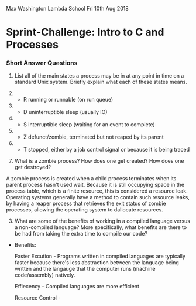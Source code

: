 Max Washington
Lambda School
Fri 10th Aug 2018

# Sprint-Challenge: Intro to C and Processes

### Short Answer Questions

1. List all of the main states a process may be in at any point in time on a standard Unix system. Briefly explain what each of these states means.

  1. -  R  running or runnable (on run queue)
  2. -  D  uninterruptible sleep (usually IO)
  3. -  S  interruptible sleep (waiting for an event to complete)
  4. -  Z  defunct/zombie, terminated but not reaped by its parent
  5. -  T  stopped, either by a job control signal or because it is being traced

2. What is a zombie process? How does one get created? How does one get destroyed?

A zombie process is created when a child process terminates when its parent process hasn't used wait.  Because it is still occupying space in the process table, which is a finite resource, this is considered a resource leak.
Operating systems generally have a method to contain such resource leaks, by having a reaper process that retrieves the exit status of zombie processes, allowing the operating system to dallocate resources.

3. What are some of the benefits of working in a compiled language versus a non-compiled language? More specifically, what benefits are there to be had from taking the extra time to compile our code?

- Benefits: 

    Faster Excution - Programs written in compiled languages are typically faster because there's less abstraction between the language being written and the langauge that the computer runs (machine code/assembly) natively.

    Effiecency - Compiled languages are more efficient 

    Resource Control - 


